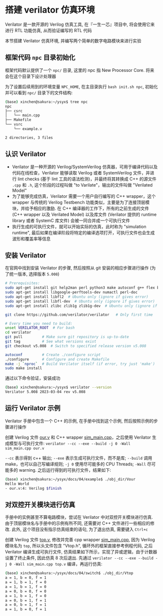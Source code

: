 # 搭建 verilator 仿真环境
Verilator 是一款开源的 Verilog 仿真工具, 在『一生一芯』项目中, 将会使用它来进行 RTL 功能仿真, 从而验证编写的 RTL 代码

本节搭建 Verilator 仿真环境, 并编写两个简单的数字电路模块来进行实验

## 框架代码 `npc` 目录初始化
框架代码默认提供了一个 `npc/` 目录, 这里的 npc 指 New Processor Core. 将来会在这个目录下设计处理器

为了设置后续用到的环境变量 `NPC_HOME`, 在主目录执行 `bash init.sh npc`, 初始化并可以看到 `npc/` 目录下的文件结构:

```sh
(base) xinchen@sakura:~/ysyx$ tree npc
npc
├── csrc
│   └── main.cpp
├── Makefile
└── vsrc
    └── example.v

2 directories, 3 files
```

## 认识 Verilator
- Verilator 是一种开源的 Verilog/SystemVerilog 仿真器，可用于编译代码以及代码在线检查，Verilator 能够读取 Verilog 或者 SystemVerilog 文件，并进行 lint checks (基于 lint 工具的语法检测)，并最终将其转换成 C++ 的源文件 `.cpp` 和 `.h`, 这个阶段的过程叫做 "to Varilate"，输出的文件叫做 "Verilated Model" 
- 为了能够完成仿真，Verilator 需要一个用户自行编写的 C++ wrapper，这个 wrapper 与传统的 Verilog Testbench 功能类似，主要是为了连接顶层模块，并给予相应的激励. 在 C++ 编译器的工作下，所有的之前生成的文件 (C++ wrapper 以及 Verilated Model) 以及库文件 (Verilator 提供的 runtime library 或者 SystemC 库文件) 会被一同合并成一个可执行文件
- 执行生成的可执行文件，就可以开始实际的仿真，此时称为 "simulation runtime", 最后如果在编译阶段将特定的编译选项打开，可执行文件也会生成波形和覆盖率等信息

## 安装 Verilator
在官网中找到安装 Verilator 的步骤, 然后按照从 git 安装的相应步骤进行操作 (为了统一版本, 选择版本 `5.008`)

```sh
# Prerequisites:
sudo apt-get install git help2man perl python3 make autoconf g++ flex bison ccache
sudo apt-get install libgoogle-perftools-dev numactl perl-doc
sudo apt-get install libfl2  # Ubuntu only (ignore if gives error)
sudo apt-get install libfl-dev  # Ubuntu only (ignore if gives error)
sudo apt-get install zlibc zlib1g zlib1g-dev  # Ubuntu only (ignore if gives error)

git clone https://github.com/verilator/verilator   # Only first time

# Every time you need to build:
unset VERILATOR_ROOT  # For bash
cd verilator
git pull         # Make sure git repository is up-to-date
git tag          # See what versions exist
git checkout v5.008  # Switch to specified release version v5.008

autoconf         # Create ./configure script
./configure      # Configure and create Makefile
make -j `nproc`  # Build Verilator itself (if error, try just 'make')
sudo make install
```

通过以下命令验证，安装成功

```sh
(base) xinchen@sakura:~/ysyx$ verilator --version
Verilator 5.008 2023-03-04 rev v5.008
```

## 运行 Verilator 示例
Verilator 手册中包含一个 C++ 的示例, 在手册中找到这个示例, 然后按照示例的步骤进行操作

创建 Verilog 文件 [our.v](./example/our.v) 和 C++ wrapper [sim_main.cpp](./example/sim_main.cpp)，之后使用 Verilator 生成模型与可执行文件: `verilator --cc --exe --build -j 0 -Wall sim_main.cpp our.v`

`--cc` 表示得到 c++ 输出; `--exe` 表示生成可执行文件，而不是库; `--build` 调用 make，也可以自己写编译规则; `-j 0` 使用尽可能多的 CPU Threads; `-Wall` 尽可能多的 warning. 之后运行得到的可执行文件，结果如下:

```sh
(base) xinchen@sakura:~/ysyx/docs/04/example$ ./obj_dir/Vour 
Hello World
- our.v:4: Verilog $finish
```

## 对双控开关模块进行仿真
手册中的实例甚至不算电路模块，尝试在 Verilator 中对双控开关模块进行仿真. 由于顶层模块名与手册中的示例有所不同, 还需要对 C++ 文件进行一些相应的修改. 此外, 这个项目没有指示仿真结束的语句, 为了退出仿真, 需要键入 `Ctrl+c`

创建 Verilog 文件 [top.v](./switch/top.v), 修改并完善 cpp wrapper [sim_main.cpp](./switch/sim_main.cpp), 因为 Verilog 模块名为 `top`, 所以头文件包含 "Vtop.h", 循环外的框架直接参考例程代码, 之后 Verilator 编译生成可执行文件, 仿真结果如下所示，实现了异或逻辑，由于计数器设置了终止条件, 因此仿真 8 次后退出. 先通过 `verilator --cc --exe --build -j 0 -Wall sim_main.cpp top.v` 编译，再运行仿真:

```sh
(base) xinchen@sakura:~/ysyx/docs/04/switch$ ./obj_dir/Vtop
a = 1, b = 0, f = 1
a = 1, b = 1, f = 0
a = 1, b = 1, f = 0
a = 0, b = 0, f = 0
a = 1, b = 1, f = 0
a = 0, b = 1, f = 1
a = 0, b = 1, f = 1
a = 1, b = 0, f = 1
```
